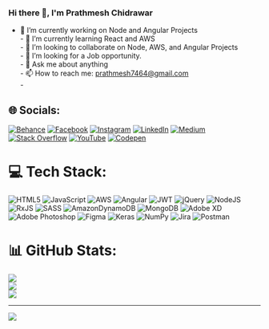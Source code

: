 ### Hi there 👋, I'm Prathmesh Chidrawar

- 🔭 I’m currently working on Node and Angular Projects<br>- 🌱 I’m currently learning React and AWS<br>- 👯 I’m looking to collaborate on Node, AWS, and Angular Projects<br>- 🤔 I’m looking for a Job opportunity.<br>- 💬 Ask me about anything<br>- 📫 How to reach me: prathmesh7464@gmail.com<br>- 


## 🌐 Socials:
[![Behance](https://img.shields.io/badge/Behance-1769ff?logo=behance&logoColor=white)](https://behance.net/Prathmesh) [![Facebook](https://img.shields.io/badge/Facebook-%231877F2.svg?logo=Facebook&logoColor=white)](https://facebook.com/govind.chidrawar.7) [![Instagram](https://img.shields.io/badge/Instagram-%23E4405F.svg?logo=Instagram&logoColor=white)](https://instagram.com/_prathmesh_chidrawar) [![LinkedIn](https://img.shields.io/badge/LinkedIn-%230077B5.svg?logo=linkedin&logoColor=white)](https://linkedin.com/in/https://www.linkedin.com/in/prathmesh-chidrawar-928977212/) [![Medium](https://img.shields.io/badge/Medium-12100E?logo=medium&logoColor=white)](https://medium.com/@Prath2139) [![Stack Overflow](https://img.shields.io/badge/-Stackoverflow-FE7A16?logo=stack-overflow&logoColor=white)](https://stackoverflow.com/users/22288047) [![YouTube](https://img.shields.io/badge/YouTube-%23FF0000.svg?logo=YouTube&logoColor=white)](https://www.youtube.com/@SuccessCoders-wo3bq) [![Codepen](https://img.shields.io/badge/Codepen-000000?style=for-the-badge&logo=codepen&logoColor=white)](https://codepen.io/prathmesh885) 

# 💻 Tech Stack:
![HTML5](https://img.shields.io/badge/html5-%23E34F26.svg?style=for-the-badge&logo=html5&logoColor=white) ![JavaScript](https://img.shields.io/badge/javascript-%23323330.svg?style=for-the-badge&logo=javascript&logoColor=%23F7DF1E) ![AWS](https://img.shields.io/badge/AWS-%23FF9900.svg?style=for-the-badge&logo=amazon-aws&logoColor=white) ![Angular](https://img.shields.io/badge/angular-%23DD0031.svg?style=for-the-badge&logo=angular&logoColor=white) ![JWT](https://img.shields.io/badge/JWT-black?style=for-the-badge&logo=JSON%20web%20tokens) ![jQuery](https://img.shields.io/badge/jquery-%230769AD.svg?style=for-the-badge&logo=jquery&logoColor=white) ![NodeJS](https://img.shields.io/badge/node.js-6DA55F?style=for-the-badge&logo=node.js&logoColor=white) ![RxJS](https://img.shields.io/badge/rxjs-%23B7178C.svg?style=for-the-badge&logo=reactivex&logoColor=white) ![SASS](https://img.shields.io/badge/SASS-hotpink.svg?style=for-the-badge&logo=SASS&logoColor=white) ![AmazonDynamoDB](https://img.shields.io/badge/Amazon%20DynamoDB-4053D6?style=for-the-badge&logo=Amazon%20DynamoDB&logoColor=white) ![MongoDB](https://img.shields.io/badge/MongoDB-%234ea94b.svg?style=for-the-badge&logo=mongodb&logoColor=white) ![Adobe XD](https://img.shields.io/badge/Adobe%20XD-470137?style=for-the-badge&logo=Adobe%20XD&logoColor=#FF61F6) ![Adobe Photoshop](https://img.shields.io/badge/adobephotoshop-%2331A8FF.svg?style=for-the-badge&logo=adobephotoshop&logoColor=white) 	![Figma](https://img.shields.io/badge/figma-%23F24E1E.svg?style=for-the-badge&logo=figma&logoColor=white) ![Keras](https://img.shields.io/badge/Keras-%23D00000.svg?style=for-the-badge&logo=Keras&logoColor=white) ![NumPy](https://img.shields.io/badge/numpy-%23013243.svg?style=for-the-badge&logo=numpy&logoColor=white) ![Jira](https://img.shields.io/badge/jira-%230A0FFF.svg?style=for-the-badge&logo=jira&logoColor=white) ![Postman](https://img.shields.io/badge/Postman-FF6C37?style=for-the-badge&logo=postman&logoColor=white)
# 📊 GitHub Stats:
![](https://github-readme-stats.vercel.app/api?username=prathmesh885&theme=blueberry&hide_border=false&include_all_commits=true&count_private=false)<br/>
![](https://github-readme-streak-stats.herokuapp.com/?user=prathmesh885&theme=blueberry&hide_border=false)<br/>
![](https://github-readme-stats.vercel.app/api/top-langs/?username=prathmesh885&theme=blueberry&hide_border=false&include_all_commits=true&count_private=false&layout=compact)

---
[![](https://visitcount.itsvg.in/api?id=prathmesh885&icon=0&color=0)](https://visitcount.itsvg.in)

<!-- Proudly created with GPRM ( https://gprm.itsvg.in ) -->
